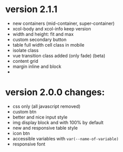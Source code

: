 # version 2.1.1

* new containers (mid-container, super-container)
* xcol-body and xcol-info keep version
* width and height: fit and max
* custom secondary button
* table full width cell class in mobile
* isolate class
* vue transition class added (only fade) (beta)
* content grid
* margin inline and block
* 

# version 2.0.0 changes:

* css only (all javascript removed)
* custom btn
* better and nice input style
* img display block and with 100% by default
* new and responsive table style
* icon btn
* accessible variables with `var(--name-of-variable)`
* responsive font